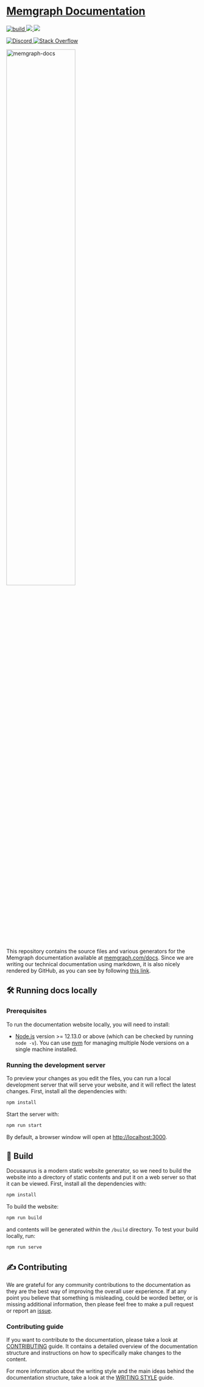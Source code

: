 # [Memgraph Documentation](http://memgraph.com/docs/)

<p align="left">
  <a href="https://github.com/memgraph/memgraph">
    <img src="https://img.shields.io/github/workflow/status/memgraph/docs/Deploy%20to%20GitHub%20Pages" alt="build" title="build"/>
  </a>
  <a href="https://memgraph.com/docs/" alt="Documentation">
    <img src="https://img.shields.io/badge/documentation-Memgraph-orange" />
  </a>
  <a href="https://github.com/memgraph/docs/blob/master/CONTRIBUTING.md" alt="PRs Welcome">
    <img src="https://img.shields.io/badge/PRs-welcome-brightgreen.svg" />
  </a>
</p>

<p align="left">
  <a href="https://memgr.ph/join-discord">
    <img src="https://img.shields.io/badge/Discord-7289DA?style=for-the-badge&logo=discord&logoColor=white" alt="Discord"/>
  </a>
  <a href="https://stackoverflow.com/questions/tagged/memgraphdb">
    <img src="https://img.shields.io/badge/Stack_Overflow-FE7A16?style=for-the-badge&logo=stack-overflow&logoColor=white" alt="Stack Overflow"/>
  </a>
</p>

<p align="left">
  <a href="https://memgraph.com/docs">
    <img src="https://public-assets.memgraph.com/github-readme-images/docs.memgraph-browser.png" 
         alt="memgraph-docs" 
         title="memgraph-docs"
         style="width: 60%"/>
  </a>
</p>

This repository contains the source files and various generators for the
Memgraph documentation available at
[memgraph.com/docs](https://memgraph.com/docs). Since we are writing our
technical documentation using markdown, it is also nicely rendered by GitHub, as
you can see by following [this
link](https://github.com/memgraph/docs/blob/master/docs/overview.md).

## :hammer_and_wrench: Running docs locally

### Prerequisites

To run the documentation website locally, you will need to install:

- [Node.js](https://nodejs.org/en/download/) version >= 12.13.0 or above (which
  can be checked by running `node -v`). You can use
  [nvm](https://github.com/nvm-sh/nvm) for managing multiple Node versions on a
  single machine installed.

### Running the development server

To preview your changes as you edit the files, you can run a local development
server that will serve your website, and it will reflect the latest changes.
First, install all the dependencies with:

```bash
npm install
```

Start the server with:

```bash
npm run start
```

By default, a browser window will open at
[http://localhost:3000](http://localhost:3000).

## :construction: Build

Docusaurus is a modern static website generator, so we need to build the website
into a directory of static contents and put it on a web server so that it can be
viewed. First, install all the dependencies with:

```bash
npm install
```

To build the website:

```bash
npm run build
```

and contents will be generated within the `/build` directory. To test your build
locally, run:

```bash
npm run serve
```

## :writing_hand: Contributing

We are grateful for any community contributions to the documentation as they are
the best way of improving the overall user experience. If at any point you
believe that something is misleading, could be worded better, or is missing
additional information, then please feel free to make a pull request or report
an [issue](https://github.com/memgraph/docs/issues).

### Contributing guide

If you want to contribute to the documentation, please take a look at
[CONTRIBUTING](./CONTRIBUTING.md) guide. It contains a detailed overview of the
documentation structure and instructions on how to specifically make changes to
the content.

For more information about the writing style and the main ideas behind the
documentation structure, take a look at the [WRITING STYLE](./WRITING_STYLE.md)
guide.
